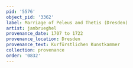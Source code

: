 ```yaml
---
pid: '5576'
object_pid: '3362'
label: Marriage of Peleus and Thetis (Dresden)
artist: janbrueghel
provenance_date: 1707 to 1722
provenance_location: Dresden
provenance_text: Kurfürstlichen Kunstkammer
collection: provenance
order: '0832'
---
```

